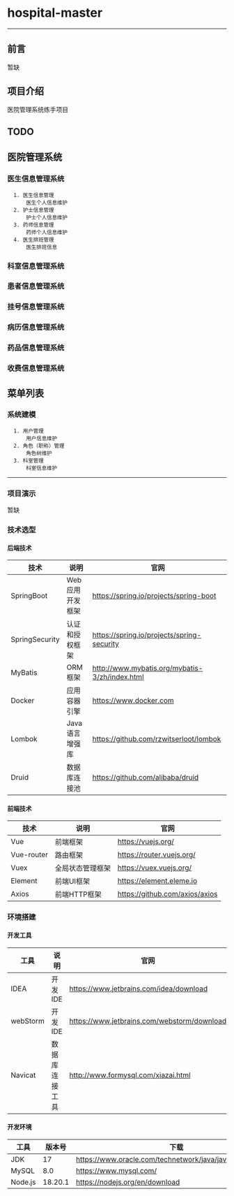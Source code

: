 # hospital-master

-------------------------------
## 前言
暂缺
## 项目介绍
医院管理系统练手项目
## TODO

## 医院管理系统
### 医生信息管理系统
      1. 医生信息管理
          医生个人信息维护
      2. 护士信息管理
          护士个人信息维护
      3. 药师信息管理
          药师个人信息维护
      4. 医生排班管理
          医生排班信息
### 科室信息管理系统
### 患者信息管理系统
### 挂号信息管理系统
### 病历信息管理系统
### 药品信息管理系统
### 收费信息管理系统

## 菜单列表
### 系统建模
      1. 用户管理
          用户信息维护
      2. 角色（职称）管理
          角色树维护
      3. 科室管理
          科室信息维护

-------------------------------
### 项目演示
暂缺
### 技术选型
#### 后端技术
| 技术             | 说明        | 官网                                             |
|----------------|-----------|------------------------------------------------|
| SpringBoot     | Web应用开发框架 | https://spring.io/projects/spring-boot         |
| SpringSecurity | 认证和授权框架   | https://spring.io/projects/spring-security     |
| MyBatis        | ORM框架     | http://www.mybatis.org/mybatis-3/zh/index.html |
| Docker         | 应用容器引擎    | https://www.docker.com                         |
| Lombok         | Java语言增强库 | https://github.com/rzwitserloot/lombok         |
| Druid          | 数据库连接池    | https://github.com/alibaba/druid               |

#### 前端技术
| 技术         | 说明       | 官网                             |
|------------|----------|--------------------------------|
| Vue        | 前端框架     | https://vuejs.org/             |
| Vue-router | 路由框架     | https://router.vuejs.org/      |
| Vuex       | 全局状态管理框架 | https://vuex.vuejs.org/        |
| Element    | 前端UI框架   | https://element.eleme.io       |
| Axios      | 前端HTTP框架 | https://github.com/axios/axios |

### 环境搭建
#### 开发工具
| 工具       | 说明      | 官网                                          |
|----------|---------|---------------------------------------------|
| IDEA     | 开发IDE   | https://www.jetbrains.com/idea/download     |
| webStorm | 开发IDE   | https://www.jetbrains.com/webstorm/download |
| Navicat  | 数据库连接工具 | http://www.formysql.com/xiazai.html         |

#### 开发环境
| 工具      | 版本号     | 下载                                                       |
|---------|---------|----------------------------------------------------------|
| JDK     | 17      | https://www.oracle.com/technetwork/java/javase/downloads |
| MySQL   | 8.0     | https://www.mysql.com/                                   |
| Node.js | 18.20.1 | https://nodejs.org/en/download                           |